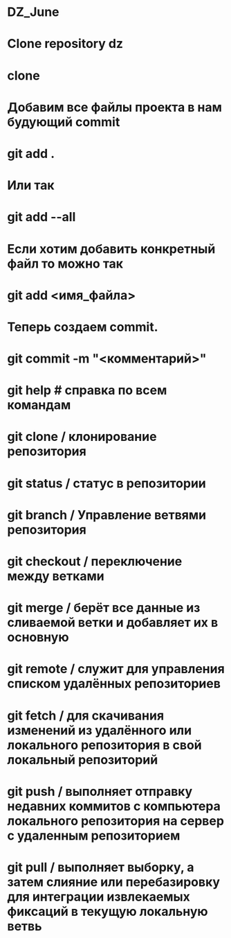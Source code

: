 # DZ_June
# Clone repository dz
# clone
# Добавим все файлы проекта в нам будующий commit
# git add .
# Или так
# git add --all

# Если хотим добавить конкретный файл то можно так
# git add <имя_файла> 

# Теперь создаем commit.
# git commit -m "<комментарий>"


# git help # справка по всем командам
# git clone / клонирование репозитория
# git status / статус в репозитории
# git branch / Управление ветвями репозитория
# git checkout / переключение между ветками
# git merge / берёт все данные из сливаемой ветки и добавляет их в основную
# git remote / служит для управления списком удалённых репозиториев 
# git fetch / для скачивания изменений из удалённого или локального репозитория в свой локальный репозиторий
# git push / выполняет отправку недавних коммитов c компьютера локального репозитория на сервер с удаленным репозиторием
# git pull /  выполняет выборку, а затем слияние или перебазировку для интеграции извлекаемых фиксаций в текущую локальную ветвь
